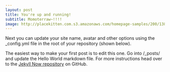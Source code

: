 ```yaml
---
layout: post
title: You're up and running!
subtitle: Momoterraw~!!!!
image: http://placekitten.com.s3.amazonaws.com/homepage-samples/200/138.jpg
---
```


Next you can update your site name, avatar and other options using the _config.yml file in the root of your repository (shown below).

<!-- ![_config.yml]({{page.image}}) -->

The easiest way to make your first post is to edit this one. Go into /_posts/ and update the Hello World markdown file. For more instructions head over to the [Jekyll Now repository](https://github.com/barryclark/jekyll-now) on GitHub.